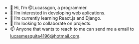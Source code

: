 - 👋 Hi, I’m @Lucassgon, a programmer.
- 👀 I’m interested in developing web aplications.
- 🌱 I’m currently learning React.js and Django.
- 💞️ I’m looking to collaborate on projects.
- 📫 Anyone that wants to reach to me can send me a email to lucasmesquita4196@hotmail.com.

<!---
Lucassgon/Lucassgon is a ✨ special ✨ repository because its `README.md` (this file) appears on your GitHub profile.
You can click the Preview link to take a look at your changes.
--->
